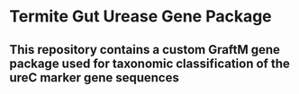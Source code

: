 # Termite Gut Urease Gene Package
## This repository contains a custom GraftM gene package used for taxonomic classification of the ureC marker gene sequences
